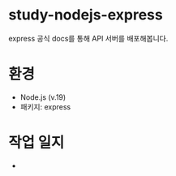 # study-nodejs-express

express 공식 docs를 통해 API 서버를 배포해봅니다.

# 환경

- Node.js (v.19)
- 패키지: express

# 작업 일지

-
